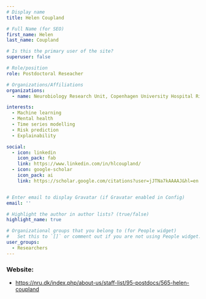 ```yaml
---
# Display name
title: Helen Coupland

# Full Name (for SEO)
first_name: Helen
last_name: Coupland

# Is this the primary user of the site?
superuser: false

# Role/position
role: Postdoctoral Reseacher

# Organizations/Affiliations
organizations:
  - name: Neurobiology Research Unit, Copenhagen University Hospital Rigshospitalet

interests:
  - Machine learning
  - Mental health
  - Time series modelling
  - Risk prediction
  - Explainability

social:
  - icon: linkedin
    icon_pack: fab
    link: https://www.linkedin.com/in/hlcoupland/
  - icon: google-scholar
    icon_pack: ai
    link: https://scholar.google.com/citations?user=jJTNa7kAAAAJ&hl=en


# Enter email to display Gravatar (if Gravatar enabled in Config)
email: ''

# Highlight the author in author lists? (true/false)
highlight_name: true

# Organizational groups that you belong to (for People widget)
#   Set this to `[]` or comment out if you are not using People widget.
user_groups:
  - Researchers
---
```

### Website:
- https://nru.dk/index.php/about-us/staff-list/95-postdocs/565-helen-coupland
